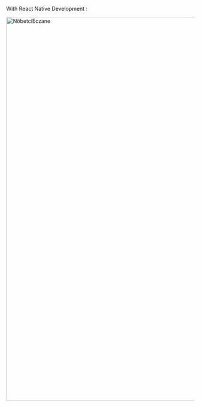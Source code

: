 With React Native Development : 


<img width="1536" height="1024" alt="NöbetciEczane" src="https://github.com/user-attachments/assets/e57e2c2b-f5bb-461d-8339-61155fc90705" />
